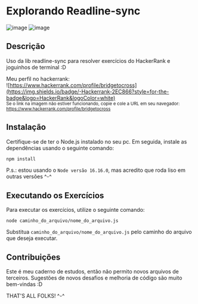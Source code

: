 # Explorando Readline-sync

![image](https://img.shields.io/badge/Node.js-43853D?style=for-the-badge&logo=node.js&logoColor=white)
![image](https://img.shields.io/badge/JavaScript-F7DF1E?style=for-the-badge&logo=javascript&logoColor=black)

## Descrição

Uso da lib readline-sync para resolver exercícios do HackerRank e joguinhos de terminal :D

Meu perfil no hackerrank:
<br>
![https://www.hackerrank.com/profile/bridgetocross](https://img.shields.io/badge/-Hackerrank-2EC866?style=for-the-badge&logo=HackerRank&logoColor=white)
<br>
<small>
Se o link na imagem não estiver funcionando, copie e cole a URL em seu navegador:
<br>
https://www.hackerrank.com/profile/bridgetocross
</small>


## Instalação

Certifique-se de ter o Node.js instalado no seu pc. Em seguida, instale as dependências usando o seguinte comando:

```bash
npm install
``` 

P.s.: estou usando o `Node versão 16.16.0`, mas acredito que roda liso em outras versões ^-^

## Executando os Exercícios

Para executar os exercícios, utilize o seguinte comando:

```
node caminho_do_arquivo/nome_do_arquivo.js
```

Substitua `caminho_do_arquivo/nome_do_arquivo.js` pelo caminho do arquivo que deseja executar.

## Contribuições

Este é meu caderno de estudos, então não permito novos arquivos de terceiros. Sugestões de novos desafios e melhoria de código são muito bem-vindas :D

THAT'S ALL FOLKS! ^-^